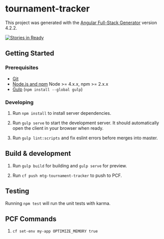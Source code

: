 # tournament-tracker

This project was generated with the [Angular Full-Stack Generator](https://github.com/DaftMonk/generator-angular-fullstack) version 4.2.2.

[![Stories in Ready](https://badge.waffle.io/slcnguye/tournament-tracker.png?label=ready&title=Ready)](http://waffle.io/slcnguye/tournament-tracker)

## Getting Started

### Prerequisites

- [Git](https://git-scm.com/)
- [Node.js and npm](nodejs.org) Node >= 4.x.x, npm >= 2.x.x
- [Gulp](http://gulpjs.com/) (`npm install --global gulp`)

### Developing

1. Run `npm install` to install server dependencies.

2. Run `gulp serve` to start the development server. It should automatically open the client in your browser when ready.

3. Run `gulp lint:scripts` and fix eslint errors before merges into master.

## Build & development

1. Run `gulp build` for building and `gulp serve` for preview.

2. Run `cf push mtg-tournament-tracker` to push to PCF.

## Testing

Running `npm test` will run the unit tests with karma.

## PCF Commands

1. `cf set-env my-app OPTIMIZE_MEMORY true`
